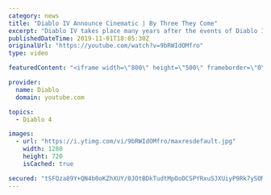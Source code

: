 ```yaml
---
category: news
title: "Diablo IV Announce Cinematic | By Three They Come"
excerpt: "Diablo IV takes place many years after the events of Diablo III, after millions have been slaughtered by the actions of the High Heavens and Burning Hells alike."
publishedDateTime: 2019-11-01T18:05:30Z
originalUrl: "https://youtube.com/watch?v=9bRWIdOMfro"
type: video

featuredContent: "<iframe width=\"800\" height=\"500\" frameborder=\"0\" src=\"https://www.youtube.com/embed/9bRWIdOMfro\" allow=\"accelerometer; autoplay; encrypted-media; gyroscope; picture-in-picture\" allowfullscreen></iframe>"

provider:
  name: Diablo
  domain: youtube.com

topics:
  - Diablo 4

images:
  - url: "https://i.ytimg.com/vi/9bRWIdOMfro/maxresdefault.jpg"
    width: 1280
    height: 720
    isCached: true

secured: "tSFQza89Y+QN4b0oKZhXUY/0JOtBDkTudtMpOoDCSPYRxuSJXUiyP9Rk7ySOM+2tLx4Bfy49ieapRLbyyku3ly7SRogue9Jn8zqyvpnGD5BaFAqJ7WcNAjjHc2WqKxR0+HltBSMpzG/i4gE2PAP3ncZD/CjzwrewhlEOl2QABIipIJsyN++yNNn2LCqrG8JST/Q2nDrnIH0Xn+RksSMI/cggLhz4xUCDxjDM3qcAz6Yl1I5Pfnsaq3vyLTx6z0X/hzXY2Tv575NRm9NYNp2qUL/SQuPMfe9EueCZLMec+BqwfJUguJ4KRNm5qIOCX6PLDoumtkwA4q4aUmh310g+OjVsTGX1KD4dhJDY/dBcOOhhLstzMK3e/sqjLvzjagrK/3GEASasCJuSjkEPSiZPDfGVoHWW7cdzFC5h45wK1HQzcvPmv+EJYLJAKYowWG2d;NfTefg6Wv0KaZr9m0W8g/Q=="
---
```


